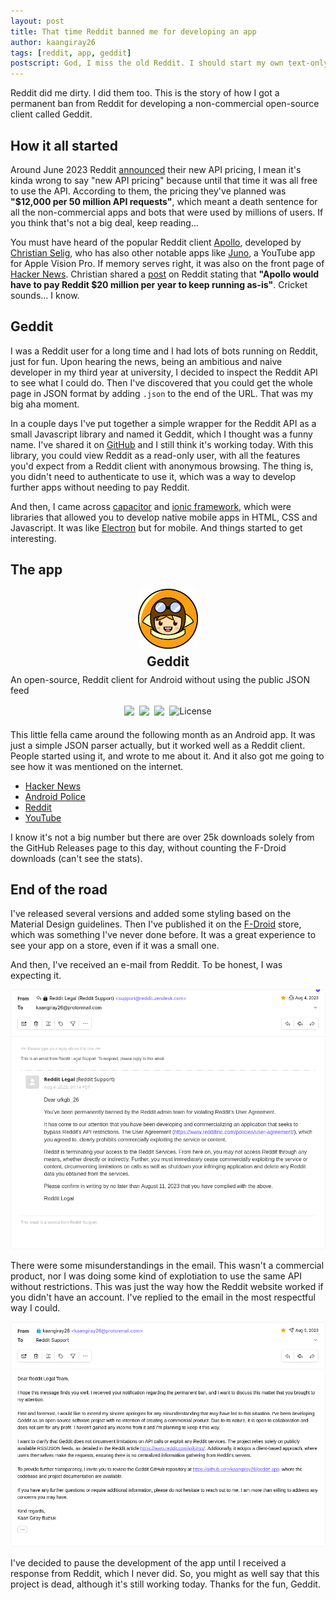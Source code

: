 ```yaml
---
layout: post
title: That time Reddit banned me for developing an app
author: kaangiray26
tags: [reddit, app, geddit]
postscript: God, I miss the old Reddit. I should start my own text-only social media platform based on Markdown. Maybe I'll call it "Markit", and demand $30k per year for the API. Maybe I should just "forgetaboutit"...
---
```


Reddit did me dirty. I did them too. This is the story of how I got a permanent ban from Reddit for developing a non-commercial open-source client called Geddit.

## How it all started
Around June 2023 Reddit [announced](https://arstechnica.com/gadgets/2023/06/reddit-api-changes-are-imminent-heres-whats-happening-to-your-favorite-apps/) their new API pricing, I mean it's kinda wrong to say "new API pricing" because until that time it was all free to use the API. According to them, the pricing they've planned was **"$12,000 per 50 million API requests"**, which meant a death sentence for all the non-commercial apps and bots that were used by millions of users. If you think that's not a big deal, keep reading...

You must have heard of the popular Reddit client [Apollo](https://apolloapp.io/), developed by [Christian Selig](https://christianselig.com/), who has also other notable apps like [Juno](https://junoapp.co/), a YouTube app for Apple Vision Pro. If memory serves right, it was also on the front page of [Hacker News](https://news.ycombinator.com/item?id=39225004). Christian shared a [post](https://redd.it/13ws4w3) on Reddit stating that **"Apollo would have to pay Reddit $20 million per year to keep running as-is"**. Cricket sounds... I know.

## Geddit
I was a Reddit user for a long time and I had lots of bots running on Reddit, just for fun. Upon hearing the news, being an ambitious and naive developer in my third year at university, I decided to inspect the Reddit API to see what I could do. Then I've discovered that you could get the whole page in JSON format by adding `.json` to the end of the URL. That was my big aha moment.

In a couple days I've put together a simple wrapper for the Reddit API as a small Javascript library and named it Geddit, which I thought was a funny name. I've shared it on [GitHub](https://github.com/kaangiray26/geddit) and I still think it's working today. With this library, you could view Reddit as a read-only user, with all the features you'd expect from a Reddit client with anonymous browsing. The thing is, you didn't need to authenticate to use it, which was a way to develop further apps without needing to pay Reddit.

And then, I came across [capacitor](https://capacitorjs.com/) and [ionic framework](https://ionicframework.com/), which were libraries that allowed you to develop native mobile apps in HTML, CSS and Javascript. It was like [Electron](https://www.electronjs.org/) but for mobile. And things started to get interesting.

## The app
<section>
    <a href="https://github.com/kaangiray26/geddit-app" class="repo-link">
        <div class="repo">
            <img src="/assets/images/geddit.png">
            <h1>Geddit</h1>
            <p>An open-source, Reddit client for Android without using the public JSON feed</p>
            <div class="badges">
                <img src="https://img.shields.io/github/stars/kaangiray26/geddit-app?style=flat">
                <img src="https://img.shields.io/github/issues/kaangiray26/geddit-app?style=flat">
                <img src="https://img.shields.io/github/forks/kaangiray26/geddit-app?style=flat">
                <img alt="License" src="https://img.shields.io/github/license/kaangiray26/geddit-app.svg?style=flat">
            </div>
        </div>
    </a>
</section>

This little fella came around the following month as an Android app. It was just a simple JSON parser actually, but it worked well as a Reddit client. People started using it, and wrote to me about it. And it also got me going to see how it was mentioned on the internet.
- [Hacker News](https://news.ycombinator.com/item?id=36690895)
- [Android Police](https://www.androidpolice.com/geddit-free-reddit-app-for-android/)
- [Reddit](https://redd.it/14xhc8g)
- [YouTube](https://www.youtube.com/watch?v=L0S6D5TbimA)

I know it's not a big number but there are over 25k downloads solely from the GitHub Releases page to this day, without counting the F-Droid downloads (can't see the stats).

## End of the road
I've released several versions and added some styling based on the Material Design guidelines. Then I've published it on the [F-Droid](https://f-droid.org/en/) store, which was something I've never done before. It was a great experience to see your app on a store, even if it was a small one.

And then, I've received an e-mail from Reddit. To be honest, I was expecting it.

![Reddit email 1](/assets/images/reddit-email-1.png)

There were some misunderstandings in the email. This wasn't a commercial product, nor I was doing some kind of explotiation to use the same API without restrictions. This was just the way how the Reddit website worked if you didn't have an account. I've replied to the email in the most respectful way I could.

![Reddit email 2](/assets/images/reddit-email-2.png)

I've decided to pause the development of the app until I received a response from Reddit, which I never did. So, you might as well say that this project is dead, although it's still working today. Thanks for the fun, Geddit.

<style>
section > a {
    color: unset;
    text-decoration: none;
    display: block;
}

.repo {
    display: flex;
    flex-direction: column;
    align-items: center;
    gap: 0.5rem;
}

.repo > *{
    margin: 0;
}

.repo h1{
    color: unset;
    font-weight: 700;
}

.repo > img {
    height: 96px;
    width: auto;
    box-shadow: none;
    border-radius:unset;
}

.repo .badges{
    display: flex;
    flex-wrap: wrap;
    gap: 0.5rem;
    margin-top: 0.5rem;
    justify-content: center;
}

.repo .badges img{
    height: 24px;
    width: auto;
}